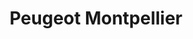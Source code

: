---
title: "Peugeot Montpellier"
url: /montpellier/peugeot-montpellier/
shop: réparation de voitures
---